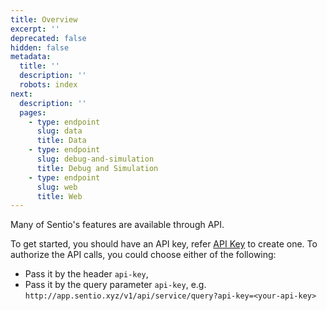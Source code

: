 ```yaml
---
title: Overview
excerpt: ''
deprecated: false
hidden: false
metadata:
  title: ''
  description: ''
  robots: index
next:
  description: ''
  pages:
    - type: endpoint
      slug: data
      title: Data
    - type: endpoint
      slug: debug-and-simulation
      title: Debug and Simulation
    - type: endpoint
      slug: web
      title: Web
---
```

Many of Sentio's features are available through API.

To get started, you should have an API key, refer [API Key](api-key "mention") to create one. To authorize the API calls, you could choose either of the following:

* Pass it by the header `api-key`, 
* Pass it by the query parameter `api-key`, e.g.  `http://app.sentio.xyz/v1/api/service/query?api-key=<your-api-key>`
